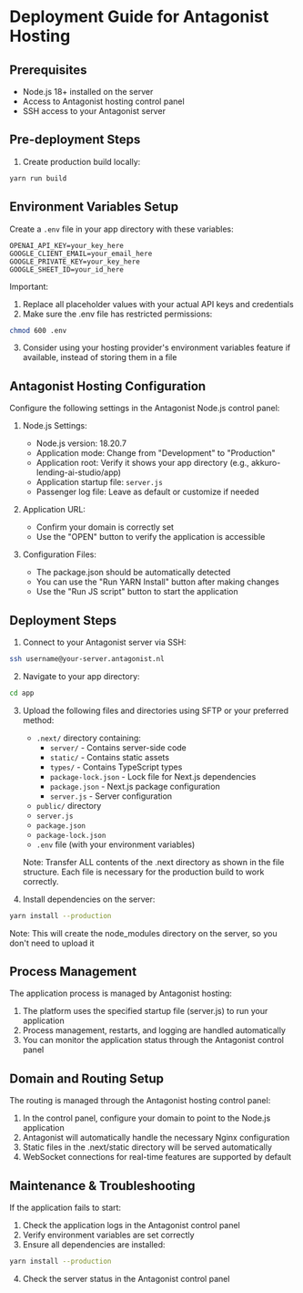 # Deployment Guide for Antagonist Hosting

## Prerequisites

- Node.js 18+ installed on the server
- Access to Antagonist hosting control panel
- SSH access to your Antagonist server

## Pre-deployment Steps

1. Create production build locally:

```bash
yarn run build
```

## Environment Variables Setup

Create a `.env` file in your app directory with these variables:

```
OPENAI_API_KEY=your_key_here
GOOGLE_CLIENT_EMAIL=your_email_here
GOOGLE_PRIVATE_KEY=your_key_here
GOOGLE_SHEET_ID=your_id_here
```

Important:

1. Replace all placeholder values with your actual API keys and credentials
2. Make sure the .env file has restricted permissions:

```bash
chmod 600 .env
```

3. Consider using your hosting provider's environment variables feature if available, instead of storing them in a file

## Antagonist Hosting Configuration

Configure the following settings in the Antagonist Node.js control panel:

1. Node.js Settings:

   - Node.js version: 18.20.7
   - Application mode: Change from "Development" to "Production"
   - Application root: Verify it shows your app directory (e.g., akkuro-lending-ai-studio/app)
   - Application startup file: `server.js`
   - Passenger log file: Leave as default or customize if needed

2. Application URL:

   - Confirm your domain is correctly set
   - Use the "OPEN" button to verify the application is accessible

3. Configuration Files:
   - The package.json should be automatically detected
   - You can use the "Run YARN Install" button after making changes
   - Use the "Run JS script" button to start the application

## Deployment Steps

1. Connect to your Antagonist server via SSH:

```bash
ssh username@your-server.antagonist.nl
```

2. Navigate to your app directory:

```bash
cd app
```

3. Upload the following files and directories using SFTP or your preferred method:

   - `.next/` directory containing:
     - `server/` - Contains server-side code
     - `static/` - Contains static assets
     - `types/` - Contains TypeScript types
     - `package-lock.json` - Lock file for Next.js dependencies
     - `package.json` - Next.js package configuration
     - `server.js` - Server configuration
   - `public/` directory
   - `server.js`
   - `package.json`
   - `package-lock.json`
   - `.env` file (with your environment variables)

   Note: Transfer ALL contents of the .next directory as shown in the file structure. Each file is necessary for the production build to work correctly.

4. Install dependencies on the server:

```bash
yarn install --production
```

Note: This will create the node_modules directory on the server, so you don't need to upload it

## Process Management

The application process is managed by Antagonist hosting:

1. The platform uses the specified startup file (server.js) to run your application
2. Process management, restarts, and logging are handled automatically
3. You can monitor the application status through the Antagonist control panel

## Domain and Routing Setup

The routing is managed through the Antagonist hosting control panel:

1. In the control panel, configure your domain to point to the Node.js application
2. Antagonist will automatically handle the necessary Nginx configuration
3. Static files in the .next/static directory will be served automatically
4. WebSocket connections for real-time features are supported by default

## Maintenance & Troubleshooting

If the application fails to start:

1. Check the application logs in the Antagonist control panel
2. Verify environment variables are set correctly
3. Ensure all dependencies are installed:

```bash
yarn install --production
```

4. Check the server status in the Antagonist control panel
